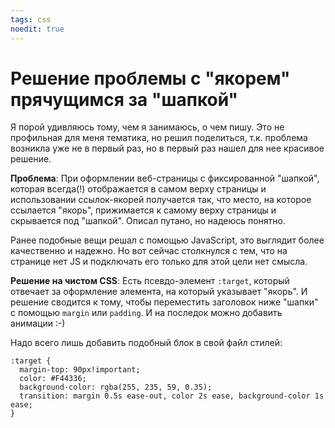 ```yaml
---
tags: css
noedit: true
---
```


# Решение проблемы с "якорем" прячущимся за "шапкой"

Я порой удивляюсь тому, чем я занимаюсь, о чем пишу. Это не профильная для меня тематика, но решил поделиться, т.к. проблема возникла уже не в первый раз, но в первый раз нашел для нее красивое решение.

**Проблема**: При оформлении веб-страницы с фиксированной "шапкой", которая всегда(!) отображается в самом верху страницы и использовании ссылок-якорей получается так, что место, на которое ссылается "якорь", прижимается к самому верху страницы и скрывается под "шапкой". Описал путано, но надеюсь понятно.

Ранее подобные вещи решал с помощью JavaScript, это выглядит более качественно и надежно. Но вот сейчас столкнулся с тем, что на странице нет JS и подключать его только для этой цели нет смысла.

**Решение на чистом CSS**: Есть псевдо-элемент `:target`, который отвечает за оформление элемента, на который указывает "якорь". И решение сводится к тому, чтобы переместить заголовок ниже "шапки" с помощью `margin` или `padding`. И на последок можно добавить анимации :-)

Надо всего лишь добавить подобный блок в свой файл стилей:

```
:target {
  margin-top: 90px!important;
  color: #F44336;
  background-color: rgba(255, 235, 59, 0.35);
  transition: margin 0.5s ease-out, color 2s ease, background-color 1s ease;
}
```

